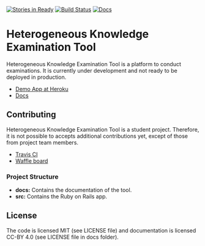 [![Stories in Ready](https://badge.waffle.io/mikevo/uno-heterogeneous-knowledge.png?label=status/ready&title=Ready)](https://waffle.io/mikevo/uno-heterogeneous-knowledge) [![Build Status](https://travis-ci.org/mikevo/uno-heterogeneous-knowledge.svg?branch=master)](https://travis-ci.org/mikevo/uno-heterogeneous-knowledge) [![Docs](https://readthedocs.org/projects/uno-heterogeneous-knowledge/badge/?version=latest)](https://uno-heterogeneous-knowledge.readthedocs.io/en/latest/)
# Heterogeneous Knowledge Examination Tool
Heterogeneous Knowledge Examination Tool is a platform to conduct examinations. It is currently under development and not ready to be deployed in production.

* [Demo App at Heroku](https://hk-examination.herokuapp.com/)
* [Docs](https://uno-heterogeneous-knowledge.readthedocs.io/)

## Contributing
Heterogeneous Knowledge Examination Tool is a student project. Therefore, it is not possible to accepts additional contributions yet, except of those from project team members.

* [Travis CI](https://travis-ci.org/mikevo/uno-heterogeneous-knowledge)
* [Waffle board](https://waffle.io/mikevo/uno-heterogeneous-knowledge)

### Project Structure
* **docs:** Contains the documentation of the tool.
* **src:** Contains the Ruby on Rails app.

## License
The code is licensed MIT (see LICENSE file) and documentation is licensed CC-BY 4.0 (see LICENSE file in docs folder).
